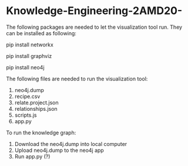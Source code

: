 # Knowledge-Engineering-2AMD20-

The following packages are needed to let the visualization tool run. They can be installed as following:

pip install networkx

pip install graphviz

pip install neo4j

The following files are needed to run the visualization tool:

1. neo4j.dump
2. recipe.csv
3. relate.project.json
4. relationships.json
5. scripts.js
6. app.py

To run the knowledge graph:

1. Download the neo4j.dump into local computer
2. Upload neo4j.dump to the neo4j app
3. Run app.py (?)
